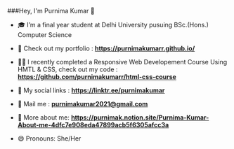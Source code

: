 ###Hey, I'm Purnima Kumar 👋

- 🎓 I’m a final year student at Delhi University pusuing BSc.(Hons.) Computer Science

- 🚀 Check out my portfolio : **https://purnimakumarr.github.io/**

- 👩‍💻 I recently completed a Responsive Web Developement Course Using HMTL & CSS, check out my code : **https://github.com/purnimakumarr/html-css-course**

- 🔗 My social links : **https://linktr.ee/purnimakumar**

- 💌 Mail me : **purnimakumar2021@gmail.com**

- 👩 More about me: **https://purnimak.notion.site/Purnima-Kumar-About-me-4dfc7e908eda47899acb5f6305afcc3a**

- 😄 Pronouns: She/Her
